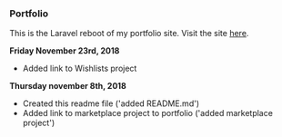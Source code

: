 <h3>Portfolio</h3>
<p>This is the Laravel reboot of my portfolio site. Visit the site <a href="https://www.doriekeberends.nl">here</a>.</p>

<b>Friday November 23rd, 2018</b>
- Added link to Wishlists project

<b>Thursday november 8th, 2018</b>
- Created this readme file ('added README.md')
- Added link to marketplace project to portfolio ('added marketplace project')